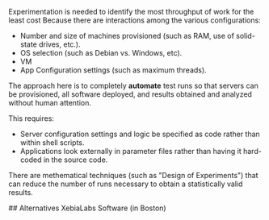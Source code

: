 Experimentation is needed to identify the most throughput of work for the least cost
Because there are interactions among the various configurations:

  * Number and size of machines provisioned (such as RAM, use of solid-state drives, etc.).
  * OS selection (such as Debian vs. Windows, etc).
  * VM
  * App Configuration settings (such as maximum threads).

The approach here is to completely <strong>automate</strong> test runs so that
servers can be provisioned, all software deployed, and results obtained and analyzed
without human attention.

This requires:

  * Server configuration settings and logic be specified as code rather than within shell scripts.
  * Applications look externally in parameter files rather than having it hard-coded in the source code.

There are methematical techniques (such as "Design of Experiments") that can reduce the number of runs
necessary to obtain a statistically valid results.


<a id="Alternatives">
## Alternatives</a>
XebiaLabs Software (in Boston)
